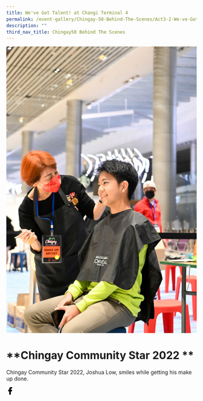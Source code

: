 ```yaml
---
title: We've Got Talent! at Changi Terminal 4
permalink: /event-gallery/Chingay-50-Behind-The-Scenes/Act3-2-We-ve-Got-Talent-at-Terminal-4
description: ""
third_nav_title: Chingay50 Behind The Scenes
---
```


![Act 3.2 We've Got Talent! at Terminal 4](/images/Event%20Gallery/Behind%20The%20Scenes/Act%204%201%20Community%20Star%20Joshua%20Low-01.jpg)

# **Chingay Community Star 2022 **

Chingay Community Star 2022, Joshua Low, smiles while getting his make up done.

<a href="http://www.facebook.com/sharer.php?u=http://www.chingay.gov.sg/image/event-gallery/act-3-2-we%27ve-got-talent!-at-terminal-4" style="float:left;">
	<img src="/images/facebook.png" style="width:auto;height:20px;">
</a>